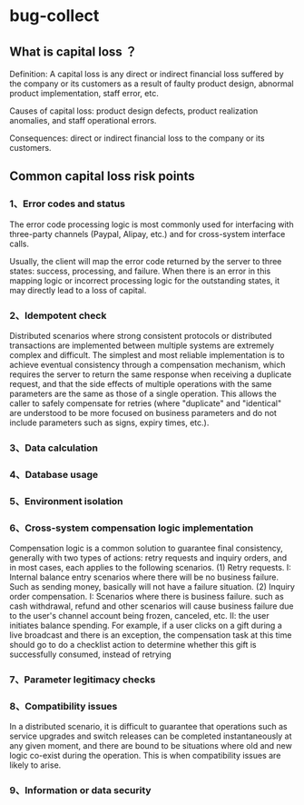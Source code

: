 # bug-collect
## What is capital loss ？
Definition: A capital loss is any direct or indirect financial loss suffered by the company or its customers as a result of faulty product design, abnormal product implementation, staff error, etc.

Causes of capital loss: product design defects, product realization anomalies, and staff operational errors.

Consequences: direct or indirect financial loss to the company or its customers.

## Common capital loss risk points 

### 1、Error codes and status

The error code processing logic is most commonly used for interfacing with three-party channels (Paypal, Alipay, etc.) and for cross-system interface calls.

Usually, the client will map the error code returned by the server to three states: success, processing, and failure. When there is an error in this mapping logic or incorrect processing logic for the outstanding states, it may directly lead to a loss of capital.

### 2、Idempotent check 

Distributed scenarios where strong consistent protocols or distributed transactions are implemented between multiple systems are extremely complex and difficult. The simplest and most reliable implementation is to achieve eventual consistency through a compensation mechanism, which requires the server to return the same response when receiving a duplicate request, and that the side effects of multiple operations with the same parameters are the same as those of a single operation. This allows the caller to safely compensate for retries (where "duplicate" and "identical" are understood to be more focused on business parameters and do not include parameters such as signs, expiry times, etc.).

### 3、Data calculation

### 4、Database usage

### 5、Environment isolation

### 6、Cross-system compensation logic implementation

Compensation logic is a common solution to guarantee final consistency, generally with two types of actions: retry requests and inquiry orders, and in most cases, each applies to the following scenarios.
(1) Retry requests.
	I: Internal balance entry scenarios where there will be no business failure. Such as sending money, basically will not have a failure situation.
(2) Inquiry order compensation.
	I: Scenarios where there is business failure. such as cash withdrawal, refund and other scenarios will cause business failure due to the user's channel account being frozen, canceled, etc.
	II:  the user initiates balance spending. For example, if a user clicks on a gift during a live broadcast and there is an exception, the compensation task at this time should go to do a checklist action to determine whether this gift is successfully consumed, instead of retrying
  
### 7、Parameter legitimacy checks

### 8、Compatibility issues

In a distributed scenario, it is difficult to guarantee that operations such as service upgrades and switch releases can be completed instantaneously at any given moment, and there are bound to be situations where old and new logic co-exist during the operation. This is when compatibility issues are likely to arise.

### 9、Information or data security


